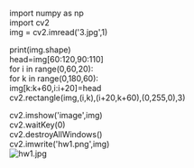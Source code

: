 import numpy as np  
import cv2  
img = cv2.imread('3.jpg',1)  

print(img.shape)  
head=img[60:120,90:110]  
for i in range(0,60,20):  
    for k in range(0,180,60):  
        img[k:k+60,i:i+20]=head  
        cv2.rectangle(img,(i,k),(i+20,k+60),(0,255,0),3)  


cv2.imshow('image',img)  
cv2.waitKey(0)  
cv2.destroyAllWindows()  
cv2.imwrite('hw1.png',img)  
![hw1.jpg]()
